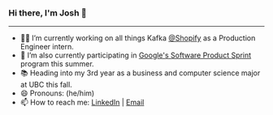 ### Hi there, I'm Josh 👋
---
- 👨‍💻 I’m currently working on all things Kafka [@Shopify](https://github.com/Shopify) as a Production Engineer intern.
- 🌱 I’m also currently participating in [Google's Software Product Sprint](https://buildyourfuture.withgoogle.com/programs/softwareproductsprint/) program this summer.
- 📚 Heading into my 3rd year as a business and computer science major at UBC this fall.
- 😄 Pronouns: (he/him)
- 📫 How to reach me: [LinkedIn](http://linkedin.com/in/joshflchan) | [Email](mailto:josh.fl.chan@gmail.com)



<!--
**joshflchan/joshflchan** is a ✨ _special_ ✨ repository because its `README.md` (this file) appears on your GitHub profile.

Here are some ideas to get you started:

- 🌱 I’m currently learning ...
- 👯 I’m looking to collaborate on ...
- 🤔 I’m looking for help with ...
- 💬 Ask me about ...
- ⚡ Fun fact: ...
